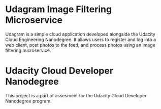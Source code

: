 # Udagram Image Filtering Microservice

Udagram is a simple cloud application developed alongside the Udacity Cloud Engineering Nanodegree. It allows users to register and log into a web client, post photos to the feed, and process photos using an image filtering microservice.

# Udacity Cloud Developer Nanodegree

This project is a part of assesment for the Udacity Cloud Developer Nanodegree program.